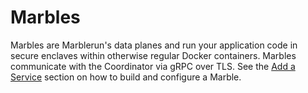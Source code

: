 # Marbles

Marbles are Marblerun's data planes and run your application code in secure enclaves within otherwise regular Docker containers. Marbles communicate with the Coordinator via gRPC over TLS. See the [Add a Service](content/workflows/add-service.md) section on how to build and configure a Marble.
